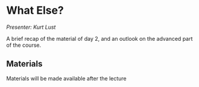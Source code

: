 # What Else?

*Presenter: Kurt Lust*

A brief recap of the material of day 2, and an outlook on the advanced part of the course.

## Materials

Materials will be made available after the lecture

<!--
<video src="https://462000265.lumidata.eu/2day-20251020/recordings/I202-WhatElse.mp4" controls="controls"></video>
-->

<!--
-   A video recording will follow.
-->

<!--
-   [Slides](https://462000265.lumidata.eu/2day-20251020/files/LUMI-2day-20251020-I202-WhatElse.pdf)

Archived materials on LUMI:

-   Slides: `/appl/local/training/2day-20251020/files/LUMI-2day-20251020-I202-WhatElse.pdf`

-   Recording: `/appl/local/training/2day-20251020/recordings/I202-WhatElse.mp4`
-->


